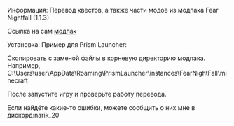Информация: Перевод квестов, а также части модов из модпака Fear Nightfall (1.1.3)

Ссылка на сам [модпак](https://www.curseforge.com/minecraft/modpacks/fear-nightfall)

Установка: Пример для Prism Launcher:

Скопировать с заменой файлы в корневую директорию модпака. Например, C:\Users\user\AppData\Roaming\PrismLauncher\instances\FearNightFall\minecraft

После запустите игру и проверьте работу перевода.

Если найдёте какие-то ошибки, можете сообщить о них мне в дискорд:narik_20
